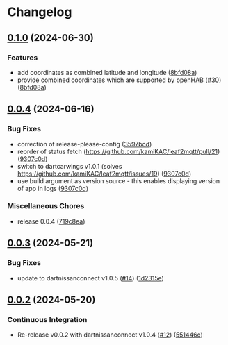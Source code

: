 # Changelog

## [0.1.0](https://github.com/kamiKAC/leaf2mqtt/compare/v0.0.4...v0.1.0) (2024-06-30)


### Features

* add coordinates as combined latitude and longitude ([8bfd08a](https://github.com/kamiKAC/leaf2mqtt/commit/8bfd08a3e451ec79bdf5c2f845a6518fef54bb5e))
* provide combined coordinates which are supported by openHAB ([#30](https://github.com/kamiKAC/leaf2mqtt/issues/30)) ([8bfd08a](https://github.com/kamiKAC/leaf2mqtt/commit/8bfd08a3e451ec79bdf5c2f845a6518fef54bb5e))

## [0.0.4](https://github.com/kamiKAC/leaf2mqtt/compare/v0.0.3...v0.0.4) (2024-06-16)


### Bug Fixes

* correction of release-please-config ([3597bcd](https://github.com/kamiKAC/leaf2mqtt/commit/3597bcd4dc62b89397c29cdc6abb891df4834edb))
* reorder of status fetch (https://github.com/kamiKAC/leaf2mqtt/pull/21) ([9307c0d](https://github.com/kamiKAC/leaf2mqtt/commit/9307c0d69bb69914670d6c857ec8760285a3e79f))
* switch to dartcarwings v1.0.1 (solves https://github.com/kamiKAC/leaf2mqtt/issues/19) ([9307c0d](https://github.com/kamiKAC/leaf2mqtt/commit/9307c0d69bb69914670d6c857ec8760285a3e79f))
* use build argument as version source - this enables displaying version of app in logs ([9307c0d](https://github.com/kamiKAC/leaf2mqtt/commit/9307c0d69bb69914670d6c857ec8760285a3e79f))


### Miscellaneous Chores

* release 0.0.4 ([719c8ea](https://github.com/kamiKAC/leaf2mqtt/commit/719c8eac3e9eb45d8452239c83076dd078b5cd54))


## [0.0.3](https://github.com/kamiKAC/leaf2mqtt/compare/v0.0.2...v0.0.3) (2024-05-21)


### Bug Fixes

* update to dartnissanconnect v1.0.5 ([#14](https://github.com/kamiKAC/leaf2mqtt/issues/14)) ([1d2315e](https://github.com/kamiKAC/leaf2mqtt/commit/1d2315ee762b6a764c6c203553e7fd40806b34c3))

## [0.0.2](https://github.com/kamiKAC/leaf2mqtt/compare/v0.0.2...v0.0.2) (2024-05-20)


### Continuous Integration


* Re-release v0.0.2 with dartnissanconnect v1.0.4 ([#12](https://github.com/kamiKAC/leaf2mqtt/issues/12)) ([551446c](https://github.com/kamiKAC/leaf2mqtt/commit/551446c5872921d36a6f662b55df5bce04ebb566))
